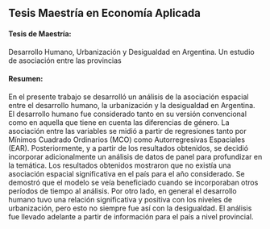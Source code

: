## Tesis Maestría en Economía Aplicada

#### Tesis de Maestría: 

Desarrollo Humano, Urbanización y Desigualdad en Argentina. Un estudio de asociación entre las provincias


#### Resumen:

En el presente trabajo se desarrolló un análisis de la asociación espacial entre el desarrollo humano, la urbanización y la desigualdad en Argentina. El desarrollo humano fue considerado tanto en su versión convencional como en aquella que tiene en cuenta las diferencias de género. La asociación entre las variables se midió a partir de regresiones tanto por Mínimos Cuadrado Ordinarios (MCO) como Autorregresivas Espaciales (EAR). Posteriormente, y a partir de los resultados obtenidos, se decidió incorporar adicionalmente un análisis de datos de panel para profundizar en la temática. Los resultados obtenidos mostraron que no existía una asociación espacial significativa en el país para el año considerado. Se demostró que el modelo se veía beneficiado cuando se incorporaban otros períodos de tiempo al análisis. Por otro lado, en general el desarrollo humano tuvo una relación significativa y positiva con los niveles de urbanización, pero esto no siempre fue así con la desigualdad. El análisis fue llevado adelante a partir de información para el país a nivel provincial.
